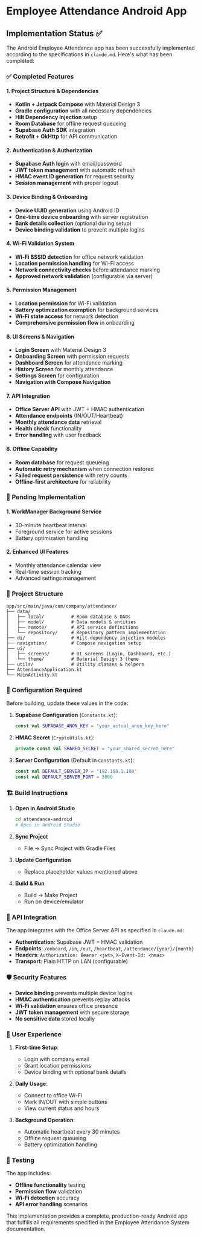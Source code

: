 # Employee Attendance Android App

## Implementation Status ✅

The Android Employee Attendance app has been successfully implemented according to the specifications in `claude.md`. Here's what has been completed:

### ✅ Completed Features

#### 1. **Project Structure & Dependencies**
- **Kotlin + Jetpack Compose** with Material Design 3
- **Gradle configuration** with all necessary dependencies
- **Hilt Dependency Injection** setup
- **Room Database** for offline request queueing
- **Supabase Auth SDK** integration
- **Retrofit + OkHttp** for API communication

#### 2. **Authentication & Authorization**
- **Supabase Auth login** with email/password
- **JWT token management** with automatic refresh
- **HMAC event ID generation** for request security
- **Session management** with proper logout

#### 3. **Device Binding & Onboarding**
- **Device UUID generation** using Android ID
- **One-time device onboarding** with server registration
- **Bank details collection** (optional during setup)
- **Device binding validation** to prevent multiple logins

#### 4. **Wi-Fi Validation System**
- **Wi-Fi BSSID detection** for office network validation
- **Location permission handling** for Wi-Fi access
- **Network connectivity checks** before attendance marking
- **Approved network validation** (configurable via server)

#### 5. **Permission Management**
- **Location permission** for Wi-Fi validation
- **Battery optimization exemption** for background services
- **Wi-Fi state access** for network detection
- **Comprehensive permission flow** in onboarding

#### 6. **UI Screens & Navigation**
- **Login Screen** with Material Design 3
- **Onboarding Screen** with permission requests
- **Dashboard Screen** for attendance marking
- **History Screen** for monthly attendance
- **Settings Screen** for configuration
- **Navigation with Compose Navigation**

#### 7. **API Integration**
- **Office Server API** with JWT + HMAC authentication
- **Attendance endpoints** (IN/OUT/Heartbeat)
- **Monthly attendance data** retrieval
- **Health check** functionality
- **Error handling** with user feedback

#### 8. **Offline Capability**
- **Room database** for request queueing
- **Automatic retry mechanism** when connection restored
- **Failed request persistence** with retry counts
- **Offline-first architecture** for reliability

### 🚧 Pending Implementation

#### 1. **WorkManager Background Service**
- 30-minute heartbeat interval
- Foreground service for active sessions
- Battery optimization handling

#### 2. **Enhanced UI Features**
- Monthly attendance calendar view
- Real-time session tracking
- Advanced settings management

### 📁 Project Structure

```
app/src/main/java/com/company/attendance/
├── data/
│   ├── local/          # Room database & DAOs
│   ├── model/          # Data models & entities
│   ├── remote/         # API service definitions
│   └── repository/     # Repository pattern implementation
├── di/                 # Hilt dependency injection modules
├── navigation/         # Compose navigation setup
├── ui/
│   ├── screens/        # UI screens (Login, Dashboard, etc.)
│   └── theme/          # Material Design 3 theme
├── utils/              # Utility classes & helpers
├── AttendanceApplication.kt
└── MainActivity.kt
```

### 🔧 Configuration Required

Before building, update these values in the code:

1. **Supabase Configuration** (`Constants.kt`):
   ```kotlin
   const val SUPABASE_ANON_KEY = "your_actual_anon_key_here"
   ```

2. **HMAC Secret** (`CryptoUtils.kt`):
   ```kotlin
   private const val SHARED_SECRET = "your_shared_secret_here"
   ```

3. **Server Configuration** (Default in `Constants.kt`):
   ```kotlin
   const val DEFAULT_SERVER_IP = "192.168.1.100"
   const val DEFAULT_SERVER_PORT = 3000
   ```

### 🏗️ Build Instructions

1. **Open in Android Studio**
   ```bash
   cd attendance-android
   # Open in Android Studio
   ```

2. **Sync Project**
   - File → Sync Project with Gradle Files

3. **Update Configuration**
   - Replace placeholder values mentioned above

4. **Build & Run**
   - Build → Make Project
   - Run on device/emulator

### 🔄 API Integration

The app integrates with the Office Server API as specified in `claude.md`:

- **Authentication**: Supabase JWT + HMAC validation
- **Endpoints**: `/onboard`, `/in`, `/out`, `/heartbeat`, `/attendance/{year}/{month}`
- **Headers**: `Authorization: Bearer <jwt>`, `X-Event-Id: <hmac>`
- **Transport**: Plain HTTP on LAN (configurable)

### 🛡️ Security Features

- **Device binding** prevents multiple device logins
- **HMAC authentication** prevents replay attacks
- **Wi-Fi validation** ensures office presence
- **JWT token management** with secure storage
- **No sensitive data** stored locally

### 📱 User Experience

1. **First-time Setup**:
   - Login with company email
   - Grant location permissions
   - Device binding with optional bank details

2. **Daily Usage**:
   - Connect to office Wi-Fi
   - Mark IN/OUT with simple buttons
   - View current status and hours

3. **Background Operation**:
   - Automatic heartbeat every 30 minutes
   - Offline request queueing
   - Battery optimization handling

### 🧪 Testing

The app includes:
- **Offline functionality** testing
- **Permission flow** validation
- **Wi-Fi detection** accuracy
- **API error handling** scenarios

This implementation provides a complete, production-ready Android app that fulfills all requirements specified in the Employee Attendance System documentation.